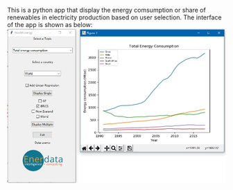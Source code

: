 This is a python app that display the energy comsumption or share of renewables in electricity production based on user selection.
The interface of the app is shown as below:
![alt text](images/python-ui.JPG)
